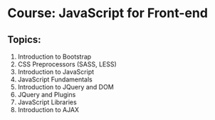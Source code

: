 # Course: JavaScript for Front-end

## Topics:
01. Introduction to Bootstrap
02. CSS Preprocessors (SASS, LESS)
03. Introduction to JavaScript
04. JavaScript Fundamentals
05. Introduction to JQuery and DOM
06. JQuery and Plugins
07. JavaScript Libraries
08. Introduction to AJAX



